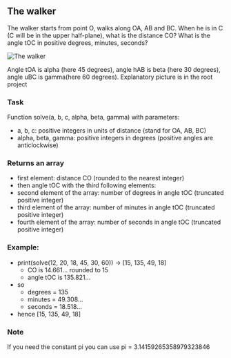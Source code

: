 ## The walker

The walker starts from point O, walks along OA, AB and BC. When he is in C (C will be in the upper half-plane), what is the distance CO? 
What is the angle tOC in positive degrees, minutes, seconds?

![The walker](repos/Codewars/TheWalker(6kyu)/Picture.png)

Angle tOA is alpha (here 45 degrees), angle hAB is beta (here 30 degrees), angle uBC is gamma(here 60 degrees).
Explanatory picture is in the root project

### Task

Function solve(a, b, c, alpha, beta, gamma) with parameters:

*  a, b, c: positive integers in units of distance (stand for OA, AB, BC)
*  alpha, beta, gamma: positive integers in degrees (positive angles are anticlockwise) 

### Returns an array

*  first element: distance CO (rounded to the nearest integer)
*  then angle tOC with the third following elements:
*  second element of the array: number of degrees in angle tOC (truncated positive integer)
*  third element of the array: number of minutes in angle tOC (truncated positive integer)
*  fourth element of the array: number of seconds in angle tOC (truncated positive integer)
        
### Example:
*  print(solve(12, 20, 18, 45, 30, 60)) -> [15, 135, 49, 18]
    - CO is 14.661... rounded to 15
    - angle tOC is 135.821...
*  so
    - degrees = 135
    - minutes = 49.308...
    - seconds = 18.518...
*  hence [15, 135, 49, 18]

### Note

If you need the constant pi you can use pi = 3.14159265358979323846
